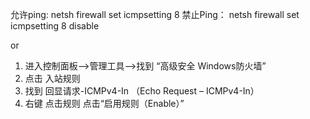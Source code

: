 允许ping:
netsh firewall set icmpsetting 8
禁止Ping：
netsh firewall set icmpsetting 8 disable

or

1. 进入控制面板——>管理工具——>找到 “高级安全 Windows防火墙”
2. 点击 入站规则
3. 找到 回显请求-ICMPv4-In （Echo Request – ICMPv4-In）
4. 右键 点击规则 点击“启用规则（Enable）”
